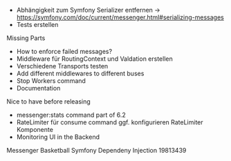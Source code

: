 - Abhängigkeit zum Symfony Serializer entfernen -> https://symfony.com/doc/current/messenger.html#serializing-messages
- Tests erstellen



Missing Parts
- How to enforce failed messages?
- Middleware für RoutingContext und Valdation erstellen
- Verschiedene Transports testen
- Add different middlewares to different buses
- Stop Workers command
- Documentation

Nice to have before releasing
- messenger:stats command part of 6.2
- RateLimiter für consume command ggf. konfigurieren RateLimiter Komponente
- Monitoring UI in the Backend

Messenger
Basketball
Symfony Dependeny Injection
19813439
